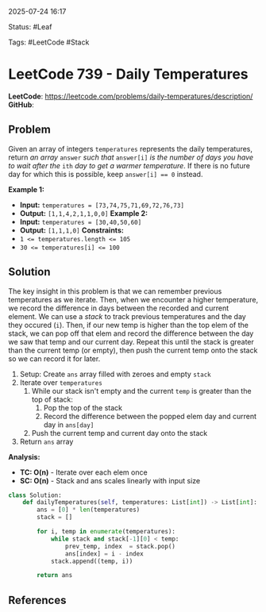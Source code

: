 2025-07-24 16:17

Status: #Leaf

Tags: #LeetCode #Stack

# LeetCode 739 - Daily Temperatures
**LeetCode**: https://leetcode.com/problems/daily-temperatures/description/
**GitHub**:
## Problem
Given an array of integers `temperatures` represents the daily temperatures, return _an array_ `answer` _such that_ `answer[i]` _is the number of days you have to wait after the_ `ith` _day to get a warmer temperature_. If there is no future day for which this is possible, keep `answer[i] == 0` instead.

**Example 1:**
- **Input:** `temperatures = [73,74,75,71,69,72,76,73]`
- **Output:** `[1,1,4,2,1,1,0,0]`
**Example 2:**
- **Input:** `temperatures = [30,40,50,60]`
- **Output:** `[1,1,1,0]`
**Constraints:**
- `1 <= temperatures.length <= 105`
- `30 <= temperatures[i] <= 100`
## Solution
The key insight in this problem is that we can remember previous temperatures as we iterate. Then, when we encounter a higher temperature, we record the difference in days between the recorded and current element. We can use a *stack* to track previous temperatures and the day they occured (`i`). Then, if our new temp is higher than the top elem of the stack, we can pop off that elem and record the difference between the day we saw that temp and our current day. Repeat this until the stack is greater than the current temp (or empty), then push the current temp onto the stack so we can record it for later. 
1) Setup: Create `ans` array filled with zeroes and empty `stack`
2) Iterate over `temperatures`
	1) While our stack isn't empty and the current `temp` is greater than the top of stack:
		1) Pop the top of the stack
		2) Record the difference between the popped elem day and current day in `ans[day]`
	2) Push the current temp and current day onto the stack
3) Return `ans` array

**Analysis:**
- **TC: O(n)** - Iterate over each elem once
- **SC: O(n)** - Stack and ans scales linearly with input size 
```python
class Solution:
    def dailyTemperatures(self, temperatures: List[int]) -> List[int]:
        ans = [0] * len(temperatures)
        stack = []

        for i, temp in enumerate(temperatures):
            while stack and stack[-1][0] < temp:
                prev_temp, index  = stack.pop()
                ans[index] = i - index
            stack.append((temp, i))

        return ans
```
## References
